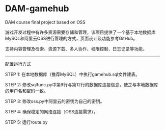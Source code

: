 # DAM-gamehub
DAM course final project based on OSS


游戏开发过程中有许多资源需要存储和管理。该项目提供了一个基于本地数据库MySQL和阿里云OSS进行管理的方式，页面设计及功能参考GitHub。

支持内容管理及检索、资源下载、多人协作、权限控制、日志记录等功能。


<hr>
配置运行方式

STEP 1: 在本地数据库（推荐MySQL）中执行gamehub.sql文件建表。

STEP 2: 修改sqlfunc.py中第9行与第12行的数据库连接信息，使之与本地数据库的用户名和密码一致。

STEP 3: 修改oss.py中阿里云的密钥为自己的密钥。

STEP 4: 确保稳定的网络连接（OSS连接需求）。

STEP 5: 运行route.py
